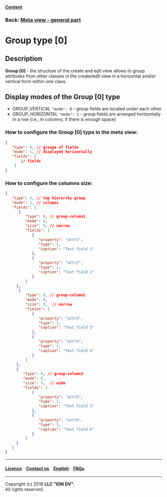 #### [Content](/docs/en/index.md)

### Back: [Meta view - general part](/docs/en/2_system_description/metadata_structure/meta_view/meta_view_main.md)

# Group type [0] 

## Description

**Group [0]** - the structure of the create and edit view allows to group attributes from other classes in the create/edit view in a horizontal and/or vertical form within one class. 

## Display modes of the Group [0] type

* GROUP_VERTICAL `"mode": 0` - group fields are located under each other 
* GROUP_HORIZONTAL `"mode": 1` - group fields are arranged horizontally in a row (i.e., in columns, if there is enough space) 

### How to configure the Group [0] type in the meta view:

```json
{
   "type": 0, // groupe of fields
   "mode": 1, // displayed horizontally
   "fields": [
       // fields
    ]
}
```

### How to configure the columns size:

```json
{
   "type": 0, // top hierarchy group
   "mode": 1, // columns
   "fields": [
      {
         "type": 0, // group-column1
         "mode": 0,
         "size": 0, // narrow
         "fields": [
            {
               "property": "attr1",
               "type": 1,
               "caption": "Text field 1"
            },
            {
               "property": "attr2",
               "type": 1,
               "caption": "Text field 2"
            }
         ]
     },
      {
         "type": 0, // group-column2
         "mode": 0,
         "size": 0,  // narrow
         "fields": [
            {
               "property": "attr3",
               "type": 1,
               "caption": "Text field 3"
            },
            {
               "property": "attr4",
               "type": 1,
               "caption": "Text field 4"
            }
         ]
     },
     {
        "type": 0, // group-column3
        "mode": 0,
        "size": 3,  // wide
        "fields": [
            {
               "property": "attr5",
               "type": 1,
               "caption": "Text field 5"
            },
            {
               "property": "attr6",
               "type": 1,
               "caption": "Text field 6"
            }
         ]
     }
   ]
}
```

--------------------------------------------------------------------------  


 #### [Licence](/LICENCE.md) &ensp;  [Contact us](https://iondv.com) &ensp;  [English](/docs/en/2_system_description/metadata_structure/meta_view/type_group.md)   &ensp; [FAQs](/faqs.md)          



--------------------------------------------------------------------------  

Copyright (c) 2018 **LLC "ION DV"**.   
All rights reserved. 
